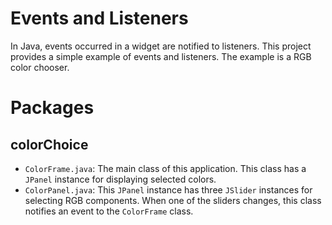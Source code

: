 # Events and Listeners
In Java, events occurred in a widget are notified to listeners.
This project provides a simple example of events and listeners.
The example is a RGB color chooser.

# Packages
## colorChoice
- `ColorFrame.java`:  The main class of this application.
This class has a `JPanel` instance for displaying selected colors.
- `ColorPanel.java`:  This `JPanel` instance has three `JSlider` instances for selecting RGB components.
When one of the sliders changes,  this class notifies an event to the `ColorFrame` class.